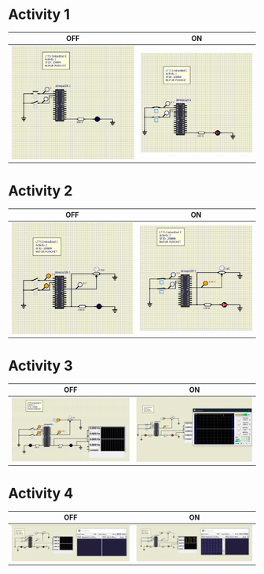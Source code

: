 # Activity 1  
|OFF|ON|
:--:|:--:
![1_OFF](https://github.com/nuPURohit/Embedded_C_LTTS/blob/main/simulation/activity1_OFF.png)|![1_ON](https://github.com/nuPURohit/Embedded_C_LTTS/blob/main/simulation/activity1_ON.png)

# Activity 2
|OFF|ON|
:--:|:--:
![2_OFF](https://github.com/nuPURohit/Embedded_C_LTTS/blob/main/simulation/activity2_OFF.png)|![2_ON](https://github.com/nuPURohit/Embedded_C_LTTS/blob/main/simulation/activity2_ON.png)

# Activity 3
|OFF|ON|
:--:|:--:
![3_OFF](https://github.com/nuPURohit/Embedded_C_LTTS/blob/main/simulation/activity3_OFF.png)|![3_ON](https://github.com/nuPURohit/Embedded_C_LTTS/blob/main/simulation/activity3_ON.png)

# Activity 4
|OFF|ON|
:--:|:--:
![4_OFF](https://github.com/nuPURohit/Embedded_C_LTTS/blob/main/simulation/activity4_OFF.png)|![4_ON](https://github.com/nuPURohit/Embedded_C_LTTS/blob/main/simulation/activity4_ON.png)
